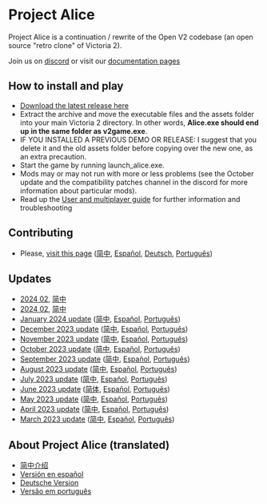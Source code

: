 # Project Alice

Project Alice is a continuation / rewrite of the Open V2 codebase (an open source "retro clone" of Victoria 2).

Join us on [discord](https://discord.gg/QUJExr4mRn) or visit our [documentation pages](https://schombert.github.io/Project-Alice/)

## How to install and play
- [Download the latest release here](https://github.com/schombert/Project-Alice/releases)
- Extract the archive and move the executable files and the assets folder into your main Victoria 2 directory. In other words, **Alice.exe should end up in the same folder as v2game.exe**.
- IF YOU INSTALLED A PREVIOUS DEMO OR RELEASE: I suggest that you delete it and the old assets folder before copying over the new one, as an extra precaution.
- Start the game by running launch_alice.exe.
- Mods may or may not run with more or less problems (see the October update and the compatibility patches channel in the discord for more information about particular mods).
- Read up the [User and multiplayer guide](https://github.com/schombert/Project-Alice/blob/main/docs/user_guide.md) for further information and troubleshooting

## Contributing
- Please, [visit this page](https://schombert.github.io/Project-Alice/md_contributing.html) ([简中](https://github.com/schombert/Project-Alice/blob/main/docs/zh-cn/contributing.md), [Español](https://github.com/schombert/Project-Alice/blob/main/docs/es-es/contributing.md), [Deutsch](https://github.com/schombert/Project-Alice/blob/main/docs/de-de/contributing.md), [Português](https://github.com/schombert/Project-Alice/blob/main/docs/pt/contributing.md))

## Updates

- [2024 02](docs/Devlogs/2024-04/log_en.md), [简中](docs/Devlogs/2024-04/log_cn.md)
- [2024 02](https://github.com/schombert/Project-Alice/blob/main/docs/Devlogs/2024-02/log_en.md), [简中](https://github.com/schombert/Project-Alice/blob/main/docs/Devlogs/2024-02/log_cn.md)
- [January 2024 update](https://github.com/schombert/Project-Alice/blob/main/docs/Devlogs/2024-01/log_en.md) ([简中](https://github.com/schombert/Project-Alice/blob/main/docs/Devlogs/2024-01/log_cn.md), [Español](https://github.com/schombert/Project-Alice/blob/main/docs/Devlogs/2024-01/log_es.md), [Português](https://github.com/schombert/Project-Alice/blob/main/docs/Devlogs/2024-01/log_pt.md))
- [December 2023 update](https://github.com/schombert/Project-Alice/blob/main/docs/Devlogs/2023-12/log_en.md) ([简中](https://github.com/schombert/Project-Alice/blob/main/docs/Devlogs/2023-12/log_cn.md), [Español](https://github.com/schombert/Project-Alice/blob/main/docs/Devlogs/2023-12/log_es.md), [Português](https://github.com/schombert/Project-Alice/blob/main/docs/Devlogs/2023-12/log_pt.md))
- [November 2023 update](https://github.com/schombert/Project-Alice/blob/main/docs/Devlogs/2023-11/log_en.md) ([简中](https://github.com/schombert/Project-Alice/blob/main/docs/Devlogs/november/log_cn.md), [Español](https://github.com/schombert/Project-Alice/blob/main/docs/Devlogs/2023-11/log_es.md), [Português](https://github.com/schombert/Project-Alice/blob/main/docs/Devlogs/2023-11/log_pt.md))
- [October 2023 update](https://github.com/schombert/Project-Alice/blob/main/docs/Devlogs/2023-10/log_en.md) ([简中](https://github.com/schombert/Project-Alice/blob/main/docs/Devlogs/2023-10/log_cn.md), [Español](https://github.com/schombert/Project-Alice/blob/main/docs/Devlogs/2023-10/log_es.md), [Português](https://github.com/schombert/Project-Alice/blob/main/docs/Devlogs/2023-10/log_pt.md))
- [September 2023 update](https://github.com/schombert/Project-Alice/blob/main/docs/Devlogs/2023-09/log_en.md) ([简中](https://github.com/schombert/Project-Alice/blob/main/docs/Devlogs/2023-09/log_cn.md), [Español](https://github.com/schombert/Project-Alice/blob/main/docs/Devlogs/2023-09/log_es.md), [Português](https://github.com/schombert/Project-Alice/blob/main/docs/Devlogs/2023-09/log_pt.md))
- [August 2023 update](https://github.com/schombert/Project-Alice/blob/main/docs/Devlogs/2023-08/log_en.md) ([简中](https://github.com/schombert/Project-Alice/blob/main/docs/Devlogs/2023-08/log_cn.md), [Español](https://github.com/schombert/Project-Alice/blob/main/docs/Devlogs/2023-08/log_es.md), [Português](https://github.com/schombert/Project-Alice/blob/main/docs/Devlogs/2023-08/log_pt.md))
- [July 2023 update](https://github.com/schombert/Project-Alice/blob/main/docs/Devlogs/2023-07/log_en.md) ([简中](https://github.com/schombert/Project-Alice/blob/main/docs/Devlogs/2023-07/log_cn.md), [Español](https://github.com/schombert/Project-Alice/blob/main/docs/Devlogs/2023-07/log_es.md), [Português](https://github.com/schombert/Project-Alice/blob/main/docs/Devlogs/2023-07/log_pt.md))
- [June 2023 update](https://github.com/schombert/Project-Alice/blob/main/docs/Devlogs/2023-06/log_en.md) ([简体](https://github.com/schombert/Project-Alice/blob/main/docs/Devlogs/2023-06/log_cn.md), [Español](https://github.com/schombert/Project-Alice/blob/main/docs/Devlogs/2023-06/log_es.md), [Português](https://github.com/schombert/Project-Alice/blob/main/docs/Devlogs/2023-06/log_pt.md))
- [May 2023 update](https://github.com/schombert/Project-Alice/blob/main/docs/Devlogs/2023-05/log_en.md) ([简中](https://github.com/schombert/Project-Alice/blob/main/docs/Devlogs/2023-05/log_cn.md), [Español](https://github.com/schombert/Project-Alice/blob/main/docs/Devlogs/2023-05/log_es.md), [Português](https://github.com/schombert/Project-Alice/blob/main/docs/Devlogs/2023-05/log_pt.md))
- [April 2023 update](https://github.com/schombert/Project-Alice/blob/main/docs/Devlogs/2023-04/log_en.md) ([简中](https://github.com/schombert/Project-Alice/blob/main/docs/Devlogs/2023-04/log_cn.md), [Español](https://github.com/schombert/Project-Alice/blob/main/docs/Devlogs/2023-04/log_es.md), [Português](https://github.com/schombert/Project-Alice/blob/main/docs/Devlogs/2023-04/log_pt.md))
- [March 2023 update](https://github.com/schombert/Project-Alice/blob/main/docs/Devlogs/2023-03/log_en.md) ([简中](https://github.com/schombert/Project-Alice/blob/main/docs/Devlogs/2023-03/log_cn.md), [Español](https://github.com/schombert/Project-Alice/blob/main/docs/Devlogs/2023-03/log_es.md), [Português](https://github.com/schombert/Project-Alice/blob/main/docs/Devlogs/2023-03/log_pt.md))

## About Project Alice (translated)

- [简中介绍](./docs/zh-cn/about.md)
- [Versión en español](./docs/es-es/about.md)
- [Deutsche Version](./docs/de-de/about.md)
- [Versão em português](./docs/pt/about.md)
